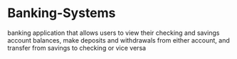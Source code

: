 # Banking-Systems
 banking application that allows users to view their checking and savings account balances, make deposits and withdrawals from either account, and transfer from savings to checking or vice versa
